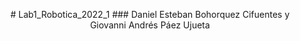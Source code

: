 <p align="center">
  # Lab1_Robotica_2022_1
### Daniel Esteban Bohorquez Cifuentes y Giovanni Andrés Páez Ujueta
</p>
